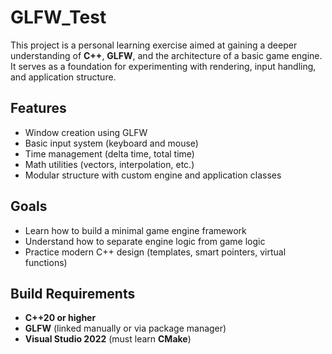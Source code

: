 # GLFW_Test

This project is a personal learning exercise aimed at gaining a deeper understanding of **C++**, **GLFW**, and the architecture of a basic game engine. It serves as a foundation for experimenting with rendering, input handling, and application structure.

## Features

- Window creation using GLFW  
- Basic input system (keyboard and mouse)  
- Time management (delta time, total time)  
- Math utilities (vectors, interpolation, etc.)  
- Modular structure with custom engine and application classes

## Goals

- Learn how to build a minimal game engine framework  
- Understand how to separate engine logic from game logic  
- Practice modern C++ design (templates, smart pointers, virtual functions)

## Build Requirements

- **C++20 or higher**
- **GLFW** (linked manually or via package manager)  
- **Visual Studio 2022** (must learn **CMake**)
